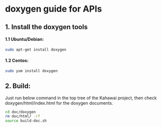 # doxygen guide for APIs

## 1. Install the doxygen tools
#### 1.1 Ubuntu/Debian:
```bash
sudo apt-get install doxygen
```
#### 1.2 Centos:
```bash
sudo yum install doxygen
```

## 2. Build:
Just run below command in the top tree of the Kahawai project, then check doxygen/html/index.html for the doxygen documents.
```bash
cd doc/doxygen
rm doc/html/ -rf
source build-doc.sh
```